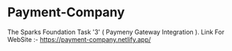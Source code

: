 # Payment-Company
The Sparks Foundation Task '3' ( Paymeny Gateway Integration ).
Link For WebSite :- https://payment-company.netlify.app/
